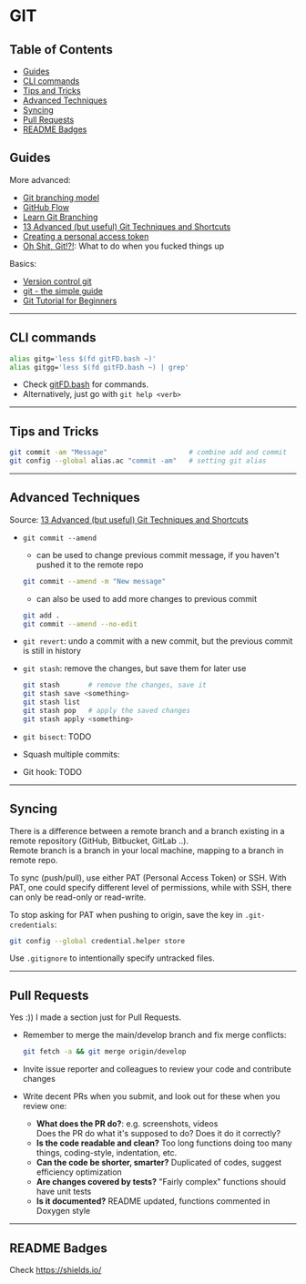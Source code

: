 # GIT

## Table of Contents

<!-- vim-markdown-toc GFM -->

* [Guides](#guides)
* [CLI commands](#cli-commands)
* [Tips and Tricks](#tips-and-tricks)
* [Advanced Techniques](#advanced-techniques)
* [Syncing](#syncing)
* [Pull Requests](#pull-requests)
* [README Badges](#readme-badges)

<!-- vim-markdown-toc -->

## Guides

More advanced:

- [Git branching model](https://nvie.com/posts/a-successful-git-branching-model/)
- [GitHub Flow](https://docs.github.com/en/get-started/quickstart/github-flow)
- [Learn Git Branching](https://learngitbranching.js.org/)
- [13 Advanced (but useful) Git Techniques and Shortcuts](https://youtu.be/ecK3EnyGD8o)
- [Creating a personal access token](https://docs.github.com/en/github/authenticating-to-github/keeping-your-account-and-data-secure/creating-a-personal-access-token)
- [Oh Shit, Git!?!](https://ohshitgit.com/#accidental-commit-master): What to do when you fucked things up

Basics:

- [Version control git](https://missing.csail.mit.edu/2020/version-control/)
- [git - the simple guide](https://rogerdudler.github.io/git-guide/)
- [Git Tutorial for Beginners](https://www.youtube.com/watch?v=HVsySz-h9r4)

---

## CLI commands

```bash
alias gitg='less $(fd gitFD.bash ~)'
alias gitgg='less $(fd gitFD.bash ~) | grep'
```

- Check [gitFD.bash](gitFD.bash) for commands.
- Alternatively, just go with `git help <verb>`

---

## Tips and Tricks

```bash
git commit -am "Message"                    # combine add and commit
git config --global alias.ac "commit -am"   # setting git alias
```

---

## Advanced Techniques

Source: [13 Advanced (but useful) Git Techniques and Shortcuts](https://youtu.be/ecK3EnyGD8o)

- `git commit --amend`

  - can be used to change previous commit message, if you haven't pushed it to the remote repo

  ```bash
  git commit --amend -m "New message"
  ```

  - can also be used to add more changes to previous commit

  ```bash
  git add .
  git commit --amend --no-edit
  ```

- `git revert`: undo a commit with a new commit, but the previous commit is still in history
- `git stash`: remove the changes, but save them for later use

  ```bash
  git stash       # remove the changes, save it
  git stash save <something>
  git stash list
  git stash pop   # apply the saved changes
  git stash apply <something>
  ```

- `git bisect`: TODO
- Squash multiple commits:
- Git hook: TODO

---

## Syncing

There is a difference between a remote branch and a branch existing in a remote repository (GitHub, Bitbucket, GitLab ..).  
Remote branch is a branch in your local machine, mapping to a branch in remote repo.

To sync (push/pull), use either PAT (Personal Access Token) or SSH. With PAT, one could specify different level of permissions, while with SSH, there can only be read-only or read-write.

To stop asking for PAT when pushing to origin, save the key in `.git-credentials`:

```bash
git config --global credential.helper store
```

Use `.gitignore` to intentionally specify untracked files.

---

## Pull Requests

Yes :)) I made a section just for Pull Requests.

- Remember to merge the main/develop branch and fix merge conflicts:

  ```bash
  git fetch -a && git merge origin/develop
  ```

- Invite issue reporter and colleagues to review your code and contribute changes
- Write decent PRs when you submit, and look out for these when you review one:
  - **What does the PR do?**: e.g. screenshots, videos  
    Does the PR do what it's supposed to do? Does it do it correctly?
  - **Is the code readable and clean?** Too long functions doing too many things, coding-style, indentation, etc.
  - **Can the code be shorter, smarter?** Duplicated of codes, suggest efficiency optimization
  - **Are changes covered by tests?** "Fairly complex" functions should have unit tests
  - **Is it documented?** README updated, functions commented in Doxygen style

---

## README Badges

Check <https://shields.io/>
